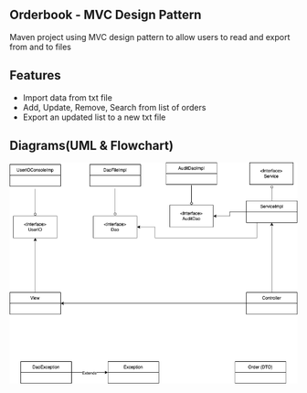## Orderbook - MVC Design Pattern 
 Maven project using MVC design pattern to allow users to read and export from and to files


## Features
* Import data from txt file
* Add, Update, Remove, Search from list of orders
* Export an updated list to a new txt file

## Diagrams(UML & Flowchart)
![a;t-text](https://github.com/lindaerin/orderbook-mvc/blob/main/Diagrams/UML%20Diagram.png)

